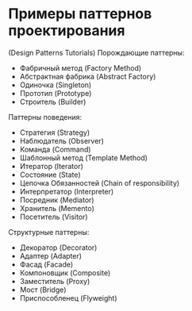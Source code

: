 # Примеры паттернов проектирования 
(Design Patterns Tutorials) 
Порождающие паттерны:
- Фабричный метод (Factory Method)
- Абстрактная фабрика (Abstract Factory)
- Одиночка (Singleton)
- Прототип (Prototype)
- Строитель (Builder)

Паттерны поведения:
- Стратегия (Strategy)
- Наблюдатель (Observer)
- Команда (Command)
- Шаблонный метод (Template Method)
- Итератор (Iterator)
- Состояние (State)
- Цепочка Обязанностей (Chain of responsibility)
- Интерпретатор (Interpreter)
- Посредник (Mediator)
- Хранитель (Memento)
- Посетитель (Visitor)

Структурные паттерны:
- Декоратор (Decorator)
- Адаптер (Adapter)
- Фасад (Facade)
- Компоновщик (Composite)
- Заместитель (Proxy)
- Мост (Bridge)
- Приспособленец (Flyweight)

